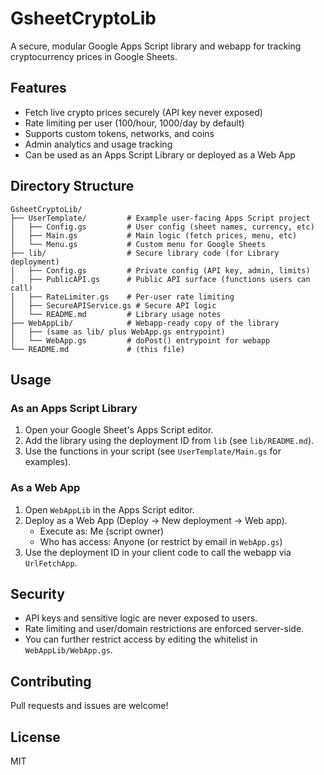 
# GsheetCryptoLib

A secure, modular Google Apps Script library and webapp for tracking cryptocurrency prices in Google Sheets.

## Features
- Fetch live crypto prices securely (API key never exposed)
- Rate limiting per user (100/hour, 1000/day by default)
- Supports custom tokens, networks, and coins
- Admin analytics and usage tracking
- Can be used as an Apps Script Library or deployed as a Web App

## Directory Structure
```
GsheetCryptoLib/
├── UserTemplate/         # Example user-facing Apps Script project
│   ├── Config.gs         # User config (sheet names, currency, etc)
│   ├── Main.gs           # Main logic (fetch prices, menu, etc)
│   └── Menu.gs           # Custom menu for Google Sheets
├── lib/                  # Secure library code (for Library deployment)
│   ├── Config.gs         # Private config (API key, admin, limits)
│   ├── PublicAPI.gs      # Public API surface (functions users can call)
│   ├── RateLimiter.gs    # Per-user rate limiting
│   ├── SecureAPIService.gs # Secure API logic
│   └── README.md         # Library usage notes
├── WebAppLib/            # Webapp-ready copy of the library
│   ├── (same as lib/ plus WebApp.gs entrypoint)
│   └── WebApp.gs         # doPost() entrypoint for webapp
└── README.md             # (this file)
```

## Usage

### As an Apps Script Library
1. Open your Google Sheet's Apps Script editor.
2. Add the library using the deployment ID from `lib` (see `lib/README.md`).
3. Use the functions in your script (see `UserTemplate/Main.gs` for examples).

### As a Web App
1. Open `WebAppLib` in the Apps Script editor.
2. Deploy as a Web App (Deploy → New deployment → Web app).
   - Execute as: Me (script owner)
   - Who has access: Anyone (or restrict by email in `WebApp.gs`)
3. Use the deployment ID in your client code to call the webapp via `UrlFetchApp`.

## Security
- API keys and sensitive logic are never exposed to users.
- Rate limiting and user/domain restrictions are enforced server-side.
- You can further restrict access by editing the whitelist in `WebAppLib/WebApp.gs`.

## Contributing
Pull requests and issues are welcome!

## License
MIT